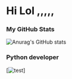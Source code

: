 # Hi Lol ,,,,,

### My GitHub Stats
![Anurag's GitHub stats](https://github-readme-stats.vercel.app/api?username=okxan&show_icons=true&theme=dracula)

### Python developer
[![test](https://imgur.com/Uz8A9gH)]
